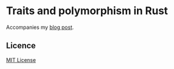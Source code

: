 # Traits and polymorphism in Rust

Accompanies my [blog post][blog-post].

## Licence

[MIT License][licence]

[blog-post]: https://blog.rcook.org/blog/2020/traits-and-polymorphism-rust/
[licence]: LICENSE
